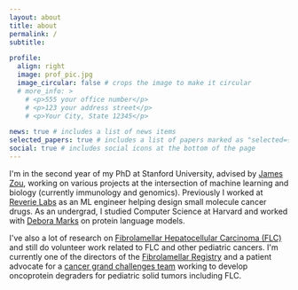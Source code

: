 ```yaml
---
layout: about
title: about
permalink: /
subtitle:

profile:
  align: right
  image: prof_pic.jpg
  image_circular: false # crops the image to make it circular
  # more_info: >
    # <p>555 your office number</p>
    # <p>123 your address street</p>
    # <p>Your City, State 12345</p>

news: true # includes a list of news items
selected_papers: true # includes a list of papers marked as "selected={true}"
social: true # includes social icons at the bottom of the page
---
```


<!-- cancer 🧬 machine learning 💻 immunology 🧫 rock climbing 🧗‍♀️ -->
I'm in the second year of my PhD at Stanford University, advised by [James Zou](https://www.james-zou.com), working on various projects at the intersection of machine learning and biology (currently immunology and genomics). Previously I worked at [Reverie Labs](https://www.reverielabs.com/) as an ML engineer helping design small molecule cancer drugs. As an undergrad, I studied Computer Science at Harvard and worked with [Debora Marks](https://www.deboramarkslab.com/) on protein language models.

I've also a lot of research on [Fibrolamellar Hepatocellular Carcinoma (FLC)](https://en.wikipedia.org/wiki/Fibrolamellar_hepatocellular_carcinoma) and still do volunteer work related to FLC and other pediatric cancers. I'm currently one of the directors of the [Fibrolamellar Registry](https://fibroregistry.org/) and a patient advocate for a [cancer grand challenges team](https://cancergrandchallenges.org/teams/koodac) working to develop oncoprotein degraders for pediatric solid tumors including FLC.